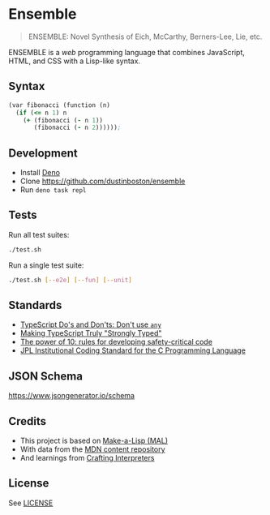 # Ensemble

> ENSEMBLE: Novel Synthesis of Eich, McCarthy, Berners-Lee, Lie, etc.

ENSEMBLE is a _web_ programming language that combines JavaScript, HTML, and CSS with a Lisp-like syntax.

## Syntax

```clojure
(var fibonacci (function (n)
  (if (<= n 1) n 
    (+ (fibonacci (- n 1)) 
       (fibonacci (- n 2))))));
```

## Development

- Install [Deno](https://deno.land/)
- Clone https://github.com/dustinboston/ensemble
- Run `deno task repl`

## Tests

Run all test suites:

```sh
./test.sh
```

Run a single test suite:

```sh
./test.sh [--e2e] [--fun] [--unit]
```

## Standards

- [TypeScript Do's and Don'ts: Don't use `any`][TypeScript]
- [Making TypeScript Truly "Strongly Typed"][Zemskov]
- [The power of 10: rules for developing safety-critical code][Holzman]
- [JPL Institutional Coding Standard for the C Programming Language][JPL]

## JSON Schema

https://www.jsongenerator.io/schema

## Credits

- This project is based on [Make-a-Lisp (MAL)][Martin]
- With data from the [MDN content repository][MDN]
- And learnings from [Crafting Interpreters][Nystrom]

## License

See [LICENSE](LICENSE)

[Holzman]: https://ieeexplore.ieee.org/document/1642624
[JPL]: https://web.archive.org/web/20111015064908/http://lars-lab.jpl.nasa.gov/JPL_Coding_Standard_C.pdf
[Martin]: https://github.com/kanaka/mal
[MDN]: https://github.com/mdn/content/tree/main/files/jsondata
[Nystrom]: https://craftinginterpreters.com/
[Peters]: https://github.com/tdp2110/crafting-interpreters-rs
[TypeScript]: https://www.typescriptlang.org/docs/handbook/declaration-files/do-s-and-don-ts.html#any
[Zemskov]: https://betterprogramming.pub/making-typescript-truly-strongly-typed-c3a8947434a2

